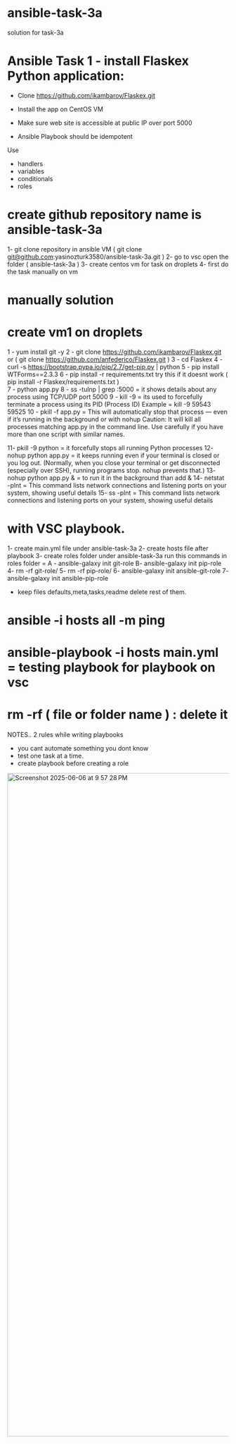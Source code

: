 # ansible-task-3a
solution for task-3a

# Ansible Task 1 - install Flaskex Python application:

-  Clone https://github.com/ikambarov/Flaskex.git
-  Install the app on CentOS VM
-  Make sure web site is accessible at public IP over port 5000

- Ansible Playbook should be idempotent

Use
 -   handlers
 -   variables
 -    conditionals
 -    roles

# create github repository name is ansible-task-3a 
1- git clone repository in ansible VM  (  git clone git@github.com:yasinozturk3580/ansible-task-3a.git )
2- go to vsc open the folder ( ansible-task-3a )
3- create centos vm for task on droplets
4- first do the task manually on vm

# manually solution
 # create vm1 on droplets
 1 -  yum install git -y
 2 -  git clone https://github.com/ikambarov/Flaskex.git or ( git clone  https://github.com/anfederico/Flaskex.git )
 3 -  cd Flaskex
 4 -  curl -s https://bootstrap.pypa.io/pip/2.7/get-pip.py | python
 5 -  pip install WTForms==2.3.3
 6 -  pip install  -r  requirements.txt  try this if it doesnt work ( pip install  -r  Flaskex/requirements.txt )     
 7 -  python app.py
 8 -  ss -tulnp | grep :5000 =  it shows details about any process using TCP/UDP port 5000
 9 -  kill -9 = its used to forcefully terminate a process using its PID (Process ID) Example = kill -9   59543   59525
 10 - pkill -f app.py = This will automatically stop that process — even if it’s running in the background or with nohup
     Caution: 
  It will kill all processes matching app.py in the command line.
  Use carefully if you have more than one script with similar names.

11- pkill  -9  python =  it forcefully stops all running Python processes
12- nohup python app.py = it keeps running even if your terminal is closed or you log out. (Normally, when you close your terminal or get disconnected (especially over SSH), running programs stop. 
  nohup prevents that.)
13- nohup python app.py & = to run it in the background than add &
14- netstat -plnt = This command lists network connections and listening ports on your system, showing useful details
15- ss -plnt =  This command lists network connections and listening ports on your system, showing useful details

####
# with VSC playbook.
1- create main.yml file under ansible-task-3a
2- create hosts file
after playbook 
3- create roles folder under ansible-task-3a
run this commands in roles folder = A - ansible-galaxy  init  git-role 
B- ansible-galaxy  init  pip-role
4- rm -rf git-role/
5- rm -rf pip-role/
6- ansible-galaxy  init  ansible-git-role
7- ansible-galaxy  init  ansible-pip-role
- keep files defaults,meta,tasks,readme  delete rest of them.



#  ansible  -i hosts  all  -m ping
#  ansible-playbook  -i hosts  main.yml = testing playbook for playbook on vsc
# rm -rf ( file or folder name ) : delete it



####
NOTES..
2 rules while writing playbooks
- you cant automate something you dont know
- test one task at a time.
- create playbook before creating a role






























<img width="1506" alt="Screenshot 2025-06-06 at 9 57 28 PM" src="https://github.com/user-attachments/assets/b2b7b40b-a816-4a4d-94e4-79b37dd20b1e" />


 
